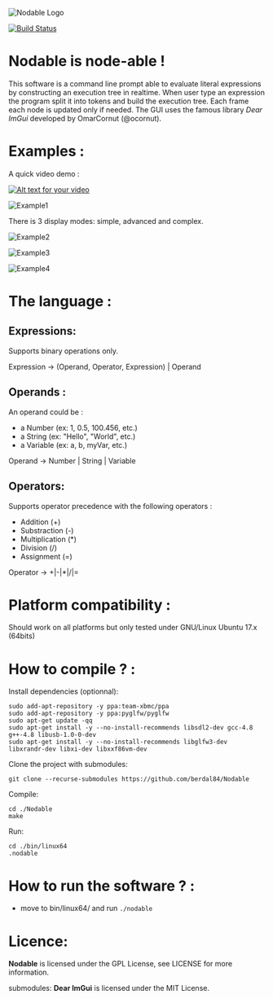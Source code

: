 ![Nodable Logo](https://github.com/berdal84/Nodable/blob/master/data/icon.png)

[![Build Status](https://travis-ci.org/berdal84/Nodable.svg?branch=master)](https://travis-ci.org/berdal84/Nodable)

Nodable is node-able !
======================

This software is a command line prompt able to evaluate literal expressions by constructing an execution tree in realtime.
When user type an expression the program split it into tokens and build the execution tree. Each frame each node is updated only if needed. The GUI uses the famous library *Dear ImGui* developed by OmarCornut (@ocornut).

Examples :
==========

A quick video demo :

[![Alt text for your video](https://img.youtube.com/vi/1TWPsUd66XY/0.jpg)](http://www.youtube.com/watch?v=1TWPsUd66XY)

![Example1](https://github.com/berdal84/Nodable/blob/master/screenshots/2018_05_13_GUI_Value_Editable.png)


There is 3 display modes: simple, advanced and complex.

![Example2](https://github.com/berdal84/Nodable/blob/master/screenshots/2018_05_12_GUI_Simple.png)

![Example3](https://github.com/berdal84/Nodable/blob/master/screenshots/2018_05_12_GUI_Advanced.png)

![Example4](https://github.com/berdal84/Nodable/blob/master/screenshots/2018_05_12_GUI_Complex.png)


The language :
==============

Expressions:
------------

Supports binary operations only.

Expression -> (Operand, Operator, Expression) | Operand

Operands :
----------

An operand could be :

- a Number (ex: 1, 0.5, 100.456, etc.)
- a String (ex: "Hello", "World", etc.)
- a Variable (ex: a, b, myVar, etc.)

Operand -> Number | String | Variable

Operators:
----------

Supports operator precedence with the following operators :

- Addition (+)
- Substraction (-)
- Multiplication (*)
- Division (/)
- Assignment (=)

Operator -> +|-|*|/|=


Platform compatibility :
========================
Should work on all platforms but only tested under GNU/Linux Ubuntu 17.x (64bits)

How to compile ? :
==================
Install dependencies (optionnal):

```
sudo add-apt-repository -y ppa:team-xbmc/ppa
sudo add-apt-repository -y ppa:pyglfw/pyglfw
sudo apt-get update -qq
sudo apt-get install -y --no-install-recommends libsdl2-dev gcc-4.8 g++-4.8 libusb-1.0-0-dev
sudo apt-get install -y --no-install-recommends libglfw3-dev libxrandr-dev libxi-dev libxxf86vm-dev
```
Clone the project with submodules:
```
git clone --recurse-submodules https://github.com/berdal84/Nodable
```

Compile:
```
cd ./Nodable
make
```

Run:
```
cd ./bin/linux64
.nodable
```

How to run the software ? :
===========================
- move to bin/linux64/ and run `./nodable`


Licence:
=========
**Nodable** is licensed under the GPL License, see LICENSE for more information.

submodules: **Dear ImGui** is licensed under the MIT License.

